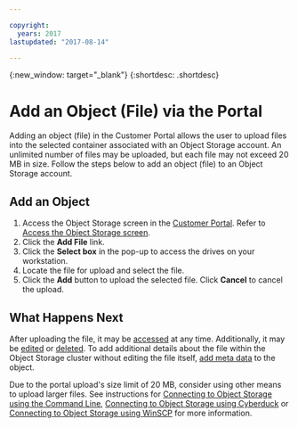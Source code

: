 ```yaml
---

copyright:
  years: 2017
lastupdated: "2017-08-14"

---
```

{:new_window: target="_blank"}
{:shortdesc: .shortdesc}

# Add an Object (File) via the Portal

Adding an object (file) in the Customer Portal allows the user to upload files into the selected container associated with an Object Storage account. An unlimited number of files may be uploaded, but each file may not exceed 20 MB in size. Follow the steps below to add an object (file) to an Object Storage account.

## Add an Object

1. Access the Object Storage screen in the [Customer Portal](https://control.softlayer.com/). Refer to [Access the Object Storage screen](access-object-storage-screen.html).
2. Click the **Add File** link.
3. Click the **Select box** in the pop-up to access the drives on your workstation.
4. Locate the file for upload and select the file.
5. Click the **Add** button to upload the selected file. Click **Cancel** to cancel the upload.

## What Happens Next

After uploading the file, it may be [accessed](access-object-folder-or-container.html) at any time. Additionally, it may be [edited](view-and-edit-object-storage-file-details.html) or [deleted](delete-object-cluster.html). To add additional details about the file within the Object Storage cluster without editing the file itself, [add meta data](add-and-edit-metadata-object.html) to the object.

Due to the portal upload's size limit of 20 MB, consider using other means to upload larger files. See instructions for [Connecting to Object Storage using the Command Line](connect-object-storage-using-command-line.html), [Connecting to Object Storage using Cyberduck](connect-object-storage-using-cyberduck.html) or [Connecting to Object Storage using WinSCP](connect-object-storage-using-winscp.html) for more information.
